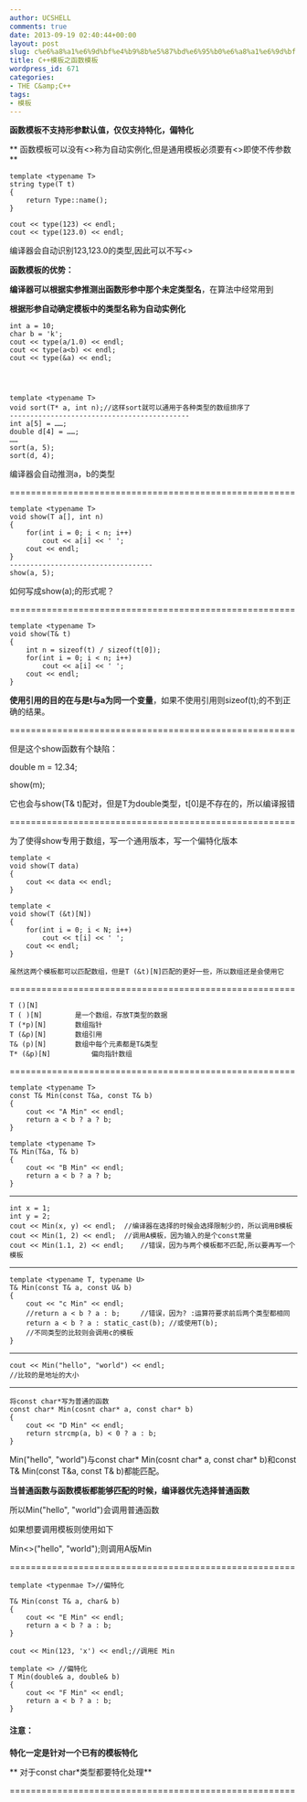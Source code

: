 ```yaml
---
author: UCSHELL
comments: true
date: 2013-09-19 02:40:44+00:00
layout: post
slug: c%e6%a8%a1%e6%9d%bf%e4%b9%8b%e5%87%bd%e6%95%b0%e6%a8%a1%e6%9d%bf
title: C++模板之函数模板
wordpress_id: 671
categories:
- THE C&amp;C++
tags:
- 模板
---
```


**函数模板不支持形参默认值，仅仅支持特化，偏特化**

** 函数模板可以没有<>称为自动实例化,但是通用模板必须要有<>即使不传参数**

    
    template <typename T>
    string type(T t)
    {
    	return Type::name();
    }
    
    cout << type(123) << endl;
    cout << type(123.0) << endl;


编译器会自动识别123,123.0的类型,因此可以不写<>

**函数模板的优势：**

**编译器可以根据实参推测出函数形参中那个未定类型名**，在算法中经常用到

**根据形参自动确定模板中的类型名称为自动实例化**
<!-- more -->

    
    int a = 10;
    char b = 'k';
    cout << type(a/1.0) << endl;
    cout << type(a<b) << endl;
    cout << type(&a) << endl;



    
    template <typename T>
    void sort(T* a, int n);//这样sort就可以通用于各种类型的数组排序了
    --------------------------------------------
    int a[5] = ……;
    double d[4] = ……;
    ……
    sort(a, 5);
    sort(d, 4);


编译器会自动推测a，b的类型

======================================================

    
    template <typename T>
    void show(T a[], int n)
    {
    	for(int i = 0; i < n; i++)
    		cout << a[i] << ' ';
    	cout << endl;
    }
    -----------------------------------
    show(a, 5);


如何写成show(a);的形式呢？

======================================================

    
    template <typename T>
    void show(T& t)
    {
    	int n = sizeof(t) / sizeof(t[0]);
    	for(int i = 0; i < n; i++)
    		cout << a[i] << ' ';
    	cout << endl;
    }


**使用引用的目的在与是t与a为同一个变量**，如果不使用引用则sizeof(t);的不到正确的结果。

======================================================

但是这个show函数有个缺陷：

double m = 12.34;

show(m);

它也会与show(T& t)配对，但是T为double类型，t[0]是不存在的，所以编译报错

======================================================

为了使得show专用于数组，写一个通用版本，写一个偏特化版本

    
    template <
    void show(T data)
    {
    	cout << data << endl;
    }
    
    template <
    void show(T (&t)[N])
    {
    	for(int i = 0; i < N; i++)
    		cout << t[i] << ' ';
    	cout << endl;
    }
    
    虽然这两个模板都可以匹配数组，但是T (&t)[N]匹配的更好一些，所以数组还是会使用它
    
======================================================
    
    T ()[N]
    T (	)[N]		是一个数组，存放T类型的数据
    T (*p)[N]		数组指针		
    T (&p)[N]		数组引用
    T& (p)[N]		数组中每个元素都是T&类型
    T* (&p)[N]	        偏向指针数组
======================================================

    
    template <typename T>
    const T& Min(const T&a, const T& b)
    {
    	cout << "A Min" << endl;
    	return a < b ? a ? b;
    }
    
    template <typename T>
    T& Min(T&a, T& b)
    {
    	cout << "B Min" << endl;
    	return a < b ? a ? b;
    }
    
-------------------------------------------------------------
    int x = 1;
    int y = 2;
    cout << Min(x, y) << endl;	//编译器在选择的时候会选择限制少的，所以调用B模板
    cout << Min(1, 2) << endl;	//调用A模板，因为输入的是个const常量
    cout << Min(1.1, 2) << endl;	//错误，因为与两个模板都不匹配,所以要再写一个模板

-------------------------------------------------------------
    template <typename T, typename U>
    T& Min(const T& a, const U& b)
    {
    	cout << "c Min" << endl;
    	//return a < b ? a : b;		//错误，因为? :运算符要求前后两个类型都相同
    	return a < b ? a : static_cast(b); //或使用T(b);
    	//不同类型的比较则会调用c的模板
    }

-------------------------------------------------------------
    cout << Min("hello", "world") << endl;
    //比较的是地址的大小

-------------------------------------------------------------
    将const char*写为普通的函数
    const char* Min(cosnt char* a, const char* b)
    {
    	cout << "D Min" << endl;
    	return strcmp(a, b) < 0 ? a : b;
    }


Min("hello", "world")与const char* Min(cosnt char* a, const char* b)和const T& Min(const T&a, const T& b)都能匹配。

**当普通函数与函数模板都能够匹配的时候，编译器优先选择普通函数**

所以Min("hello", "world")会调用普通函数

如果想要调用模板则使用如下

Min<>("hello", "world");则调用A版Min

======================================================

    
    template <typenmae T>//偏特化
    
    T& Min(const T& a, char& b)
    {
    	cout << "E Min" << endl;
    	return a < b ? a : b;
    }
    
    cout << Min(123, 'x') << endl;//调用E Min
    
    template <> //偏特化
    T Min(double& a, double& b)
    {
    	cout << "F Min" << endl;
    	return a < b ? a : b;
    }


#### 注意：

**特化一定是针对一个已有的模板特化**

** 对于const char*类型都要特化处理**

======================================================


